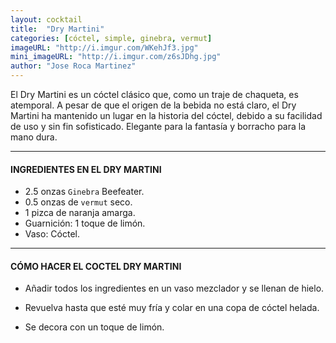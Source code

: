 ```yaml
---
layout: cocktail
title:  "Dry Martini"
categories: [cóctel, simple, ginebra, vermut]
imageURL: "http://i.imgur.com/WKehJf3.jpg"
mini_imageURL: "http://i.imgur.com/z6sJDhg.jpg"
author: "Jose Roca Martinez"
---
```


El Dry Martini es un cóctel clásico que, como un traje de chaqueta, es atemporal. A pesar de que el origen de la bebida no está claro, el Dry Martini ha mantenido un lugar en la historia del cóctel, debido a su facilidad de uso y sin fin sofisticado. Elegante para la fantasía y borracho para la mano dura.

**************************************************

#### INGREDIENTES EN EL DRY MARTINI

- 2.5 onzas `Ginebra` Beefeater.
- 0.5 onzas de `vermut` seco.
- 1 pizca de naranja amarga.
- Guarnición: 1 toque de limón.
- Vaso: Cóctel.

**************************************************

#### CÓMO HACER EL COCTEL DRY MARTINI

- Añadir todos los ingredientes en un vaso mezclador y se llenan de hielo.

- Revuelva hasta que esté muy fría y colar en una copa de cóctel helada.

- Se decora con un toque de limón.
